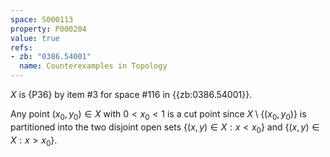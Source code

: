 ```yaml
---
space: S000113
property: P000204
value: true
refs:
- zb: "0386.54001"
  name: Counterexamples in Topology
---
```


$X$ is {P36} by item #3 for space #116 in {{zb:0386.54001}}.

Any point $(x_0,y_0)\in X$ with $0<x_0<1$ is a cut point
since $X\setminus\{(x_0,y_0)\}$ is partitioned into the two disjoint open sets
$\{(x,y)\in X:x<x_0\}$ and $\{(x,y)\in X:x>x_0\}$.
